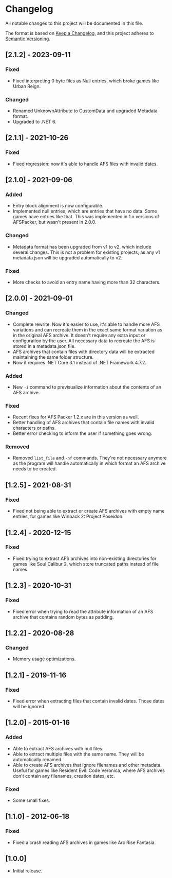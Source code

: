 # Changelog
All notable changes to this project will be documented in this file.

The format is based on [Keep a Changelog](https://keepachangelog.com/en/1.0.0/),
and this project adheres to [Semantic Versioning](https://semver.org/spec/v2.0.0.html).

## [2.1.2] - 2023-09-11
### Fixed
- Fixed interpreting 0 byte files as Null entries, which broke games like Urban Reign.

### Changed
- Renamed UnknownAttribute to CustomData and upgraded Metadata format.
- Upgraded to .NET 6.

## [2.1.1] - 2021-10-26
### Fixed
- Fixed regression: now it's able to handle AFS files with invalid dates.

## [2.1.0] - 2021-09-06
### Added
- Entry block alignment is now configurable.
- Implemented null entries, which are entries that have no data. Some games have entries like that. This was implemented in 1.x versions of AFSPacker, but wasn't present in 2.0.0.

### Changed
- Metadata format has been upgraded from v1 to v2, which include several changes. This is not a problem for existing projects, as any v1 metadata.json will be upgraded automatically to v2.

### Fixed
- More checks to avoid an entry name having more than 32 characters.

## [2.0.0] - 2021-09-01
### Changed
- Complete rewrite. Now it's easier to use, it's able to handle more AFS variations and can recreate them in the exact same format variation as in the original AFS archive. It doesn't require any extra input or configuration by the user. All necessary data to recreate the AFS is stored in a metadata.json file.
- AFS archives that contain files with directory data will be extracted maintaining the same folder structure.
- Now it requires .NET Core 3.1 instead of .NET Framework 4.7.2.
### Added
- New `-i` command to previsualize information about the contents of an AFS archive.
### Fixed
- Recent fixes for AFS Packer 1.2.x are in this version as well.
- Better handling of AFS archives that contain file names with invalid characters or paths.
- Better error checking to inform the user if something goes wrong.
### Removed
- Removed `list_file` and `-nf` commands. They're not necessary anymore as the program will handle automatically in which format an AFS archive needs to be created.

## [1.2.5] - 2021-08-31
### Fixed
- Fixed not being able to extract or create AFS archives with empty name entries, for games like Winback 2: Project Poseidon.

## [1.2.4] - 2020-12-15
### Fixed
- Fixed trying to extract AFS archives into non-existing directories for games like Soul Calibur 2, which store truncated paths instead of file names.

## [1.2.3] - 2020-10-31
### Fixed
- Fixed error when trying to read the attribute information of an AFS archive that contains random bytes as padding.

## [1.2.2] - 2020-08-28
### Changed
- Memory usage optimizations.

## [1.2.1] - 2019-11-16
### Fixed
- Fixed error when extracting files that contain invalid dates. Those dates will be ignored.

## [1.2.0] - 2015-01-16
### Added
- Able to extract AFS archives with null files.
- Able to extract multiple files with the same name. They will be automatically renamed.
- Able to create AFS archives that ignore filenames and other metadata. Useful for games like Resident Evil: Code Veronica, where AFS archives don't contain any filenames, creation dates, etc.

### Fixed
- Some small fixes.

## [1.1.0] - 2012-06-18
### Fixed
- Fixed a crash reading AFS archives in games like Arc Rise Fantasia.

## [1.0.0]
- Initial release.